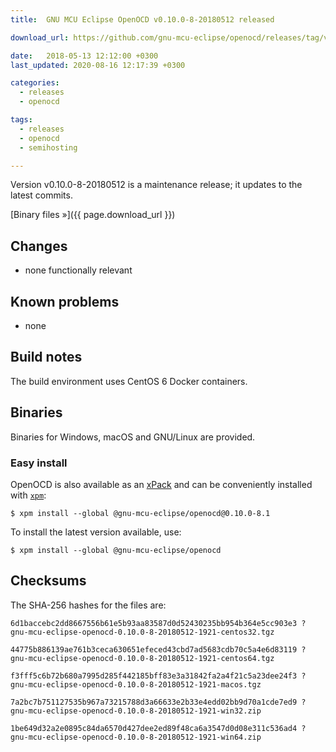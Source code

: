 ```yaml
---
title:  GNU MCU Eclipse OpenOCD v0.10.0-8-20180512 released

download_url: https://github.com/gnu-mcu-eclipse/openocd/releases/tag/v0.10.0-8-20180512/

date:   2018-05-13 12:12:00 +0300
last_updated: 2020-08-16 12:17:39 +0300

categories:
  - releases
  - openocd

tags:
  - releases
  - openocd
  - semihosting

---
```


Version v0.10.0-8-20180512 is a maintenance release; it updates to the latest commits. 

[Binary files »]({{ page.download_url }})

## Changes

* none functionally relevant

## Known problems

* none

## Build notes

The build environment uses CentOS 6 Docker containers.

## Binaries

Binaries for Windows, macOS and GNU/Linux are provided. 

### Easy install

OpenOCD is also available as an [xPack](https://www.npmjs.com/package/@gnu-mcu-eclipse/openocd) and can be conveniently installed with [`xpm`](https://www.npmjs.com/package/xpm):

```console
$ xpm install --global @gnu-mcu-eclipse/openocd@0.10.0-8.1
```

To install the latest version available, use:

```console
$ xpm install --global @gnu-mcu-eclipse/openocd 
```

## Checksums

The SHA-256 hashes for the files are:

```
6d1baccebc2dd8667556b61e5b93aa83587d0d52430235bb954b364e5cc903e3 ?
gnu-mcu-eclipse-openocd-0.10.0-8-20180512-1921-centos32.tgz

44775b886139ae761b3ceca630651efeced43cbd7ad5683cdb70c5a4e6d83119 ?
gnu-mcu-eclipse-openocd-0.10.0-8-20180512-1921-centos64.tgz

f3fff5c6b72b680a7995d285f442185bff83e3a31842fa2a4f21c5a23dee24f3 ?
gnu-mcu-eclipse-openocd-0.10.0-8-20180512-1921-macos.tgz

7a2bc7b751127535b967a73215788d3a66633e2b33e4edd02bb9d70a1cde7ed9 ?
gnu-mcu-eclipse-openocd-0.10.0-8-20180512-1921-win32.zip

1be649d32a2e0895c84da6570d427dee2ed89f48ca6a3547d0d08e311c536ad4 ?
gnu-mcu-eclipse-openocd-0.10.0-8-20180512-1921-win64.zip
```